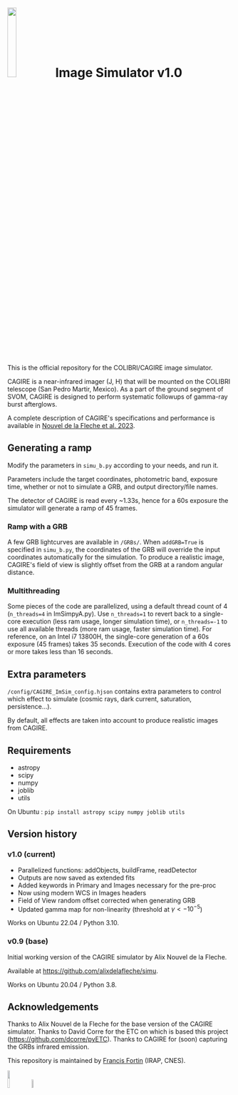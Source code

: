 
# <img src="https://ffortin-sci-edu.github.io/pictures/CAGIRE_fake_logo.png" width="20%">  Image Simulator v1.0 

This is the official repository for the COLIBRI/CAGIRE image simulator.

CAGIRE is a near-infrared imager (J, H) that will be mounted on the COLIBRI telescope (San Pedro Martir, Mexico).
As a part of the ground segment of SVOM, CAGIRE is designed to perform systematic followups of gamma-ray burst afterglows.


A complete description of CAGIRE's specifications and performance is available in [Nouvel de la Fleche et al. 2023](https://ui.adsabs.harvard.edu/abs/2023ExA...tmp...39N/abstract).


## Generating a ramp

Modify the parameters in `simu_b.py` according to your needs, and run it.

Parameters include the target coordinates, photometric band, exposure time, whether or not to simulate a GRB, and output directory/file names.

The detector of CAGIRE is read every ~1.33s, hence for a 60s exposure the simulator will generate a ramp of 45 frames.


### Ramp with a GRB

A few GRB lightcurves are available in `/GRBs/`. When `addGRB=True` is specified in `simu_b.py`, the coordinates of the GRB will override the input coordinates automatically for the simulation. To produce a realistic image, CAGIRE's field of view is slightly offset from the GRB at a random angular distance.


### Multithreading

Some pieces of the code are parallelized, using a default thread count of 4 (`n_threads=4` in ImSimpyA.py). Use `n_threads=1` to revert back to a single-core execution (less ram usage, longer simulation time), or `n_threads=-1` to use all available threads (more ram usage, faster simulation time). For reference, on an Intel i7 13800H, the single-core generation of a 60s exposure (45 frames) takes 35 seconds. Execution of the code with 4 cores or more takes less than 16 seconds.



## Extra parameters
`/config/CAGIRE_ImSim_config.hjson` contains extra parameters to control which effect to simulate (cosmic rays, dark current, saturation, persistence...).

By default, all effects are taken into account to produce realistic images from CAGIRE.

## Requirements

- astropy
- scipy
- numpy
- joblib
- utils

On Ubuntu : `pip install astropy scipy numpy joblib utils`


## Version history

### v1.0 (current)

- Parallelized functions: addObjects, buildFrame, readDetector
- Outputs are now saved as extended fits
- Added keywords in Primary and Images necessary for the pre-proc
- Now using modern WCS in Images headers
- Field of View random offset corrected when generating GRB
- Updated gamma map for non-linearity (threshold at $\gamma \lt -10^{-5}$)

Works on Ubuntu 22.04 / Python 3.10.

### v0.9 (base)

Initial working version of the CAGIRE simulator by Alix Nouvel de la Fleche.

Available at https://github.com/alixdelafleche/simu.

Works on Ubuntu 20.04 / Python 3.8.


## Acknowledgements

Thanks to Alix Nouvel de la Fleche for the base version of the CAGIRE simulator. Thanks to David Corre for the ETC on which is based this project (https://github.com/dcorre/pyETC). Thanks to CAGIRE for (soon) capturing the GRBs infrared emission.

This repository is maintained by [Francis Fortin](mailto:francis.fortin@irap.omp.eu) (IRAP, CNES).

<img src="https://ffortin-sci-edu.github.io/pictures/IRAP_logo_midres.png" width="10%">
<img src="https://ffortin-sci-edu.github.io/pictures/CNES_logo_midres.png" width="7%">


